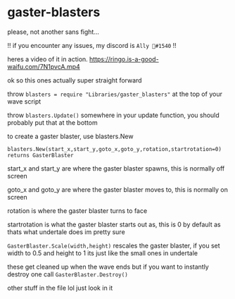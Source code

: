 # gaster-blasters
please, not another sans fight...

!! if you encounter any issues, my discord is `Ally 🍦#1540` !!

heres a video of it in action. https://ringo.is-a-good-waifu.com/7N1pvcA.mp4

ok so this ones actually super straight forward

throw `blasters = require "Libraries/gaster_blasters"` at the top of your wave script

throw `blasters.Update()` somewhere in your update function, you should probably put that at the bottom

to create a gaster blaster, use blasters.New

`blasters.New(start_x,start_y,goto_x,goto_y,rotation,startrotation=0) returns GasterBlaster`

start_x and start_y are where the gaster blaster spawns, this is normally off screen

goto_x and goto_y are where the gaster blaster moves to, this is normally on screen

rotation is where the gaster blaster turns to face

startrotation is what the gaster blaster starts out as, this is 0 by default as thats what undertale does im pretty sure

`GasterBlaster.Scale(width,height)` rescales the gaster blaster, if you set width to 0.5 and height to 1 its just like the small ones in undertale

these get cleaned up when the wave ends but if you want to instantly destroy one call `GasterBlaster.Destroy()`

other stuff in the file lol just look in it

